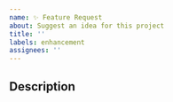 ```yaml
---
name: ✨ Feature Request
about: Suggest an idea for this project
title: ''
labels: enhancement
assignees: ''
---
```


## Description
<!-- Provide a clear and concise description of the new feature you'd like -->